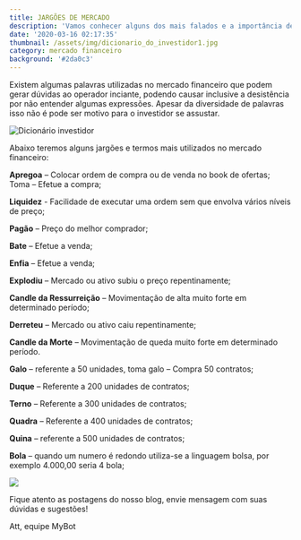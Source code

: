```yaml
---
title: JARGÕES DE MERCADO
description: 'Vamos conhecer alguns dos mais falados e a importância de compreendê-los '
date: '2020-03-16 02:17:35'
thumbnail: /assets/img/dicionario_do_investidor1.jpg
category: mercado financeiro
background: '#2da0c3'
---
```

Existem algumas palavras utilizadas no mercado financeiro que podem gerar dúvidas ao operador inciante, podendo causar inclusive a desistência por não entender algumas expressões. Apesar da diversidade de palavras  isso não é pode ser motivo para o investidor se assustar.

![](/assets/img/dicionario_do_investidor1.jpg "Dicionário investidor")

Abaixo teremos alguns jargões e termos mais utilizados no mercado financeiro:

**Apregoa** – Colocar ordem de compra ou de venda no book de ofertas; Toma – Efetue a compra;

**Liquidez** - Facilidade de executar uma ordem sem que envolva vários níveis de preço;

**Pagão** – Preço do melhor comprador;

**Bate** – Efetue a venda;

**Enfia** – Efetue a venda;

**Explodiu** – Mercado ou ativo subiu o preço repentinamente;

**Candle da Ressurreição** – Movimentação de alta muito forte em determinado período;

**Derreteu** – Mercado ou ativo caiu repentinamente;

**Candle da Morte** – Movimentação de queda muito forte em determinado período.

**Galo** – referente a 50 unidades, toma galo – Compra 50 contratos;

**Duque** – Referente a 200 unidades de contratos;

**Terno** – Referente a 300 unidades de contratos;

**Quadra** – Referente a 400 unidades de contratos;

**Quina** – referente a 500 unidades de contratos;

**Bola** – quando um numero é redondo utiliza-se a linguagem bolsa, por exemplo 4.000,00 seria 4 bola;

![](/assets/img/1593.2.png)

Fique atento as postagens do nosso blog, envie mensagem com suas dúvidas e sugestões!

Att, equipe MyBot
